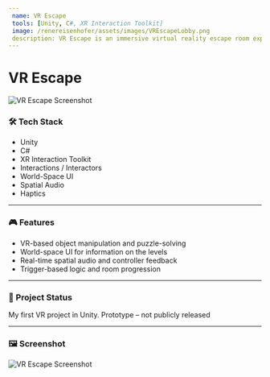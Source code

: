 ```yaml
---
 name: VR Escape
 tools: [Unity, C#, XR Interaction Toolkit]
 image: /renereisenhofer/assets/images/VREscapeLobby.png
 description: VR Escape is an immersive virtual reality escape room experience developed in Unity. Players interact with objects in different rooms (classrooms) solving puzzles using hand tracking and common sense.
---
```


# VR Escape

![VR Escape Screenshot](/renereisenhofer/assets/images/VREscapeLobby.png)

### 🛠 Tech Stack

- Unity
- C#
- XR Interaction Toolkit
- Interactions / Interactors
- World-Space UI
- Spatial Audio
- Haptics

---

### 🎮 Features

- VR-based object manipulation and puzzle-solving
- World-space UI for information on the levels
- Real-time spatial audio and controller feedback
- Trigger-based logic and room progression

---

### 📌 Project Status

My first VR project in Unity. Prototype – not publicly released

---

### 🖼 Screenshot

![VR Escape Screenshot](/renereisenhofer/assets/images/VREscape.png)







